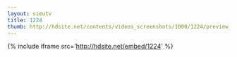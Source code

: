 ```yaml
---
layout: sieutv
title: 1224
thumb: http://hdsite.net/contents/videos_screenshots/1000/1224/preview_360p.mp4.jpg
---
```

{% include iframe src='http://hdsite.net/embed/1224' %}
 
